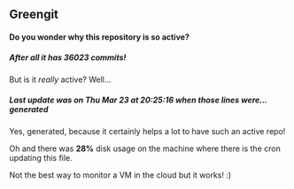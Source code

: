 ## Greengit

#### Do you wonder why this repository is so active?

##### After all it has 36023 commits!

But is it *really* active? Well...

##### Last update was on Thu Mar 23 at 20:25:16 when those lines were... generated

Yes, generated, because it certainly helps a lot to have such an active repo!

Oh and there was **28%** disk usage on the machine
where there is the cron updating this file.

Not the best way to monitor a VM in the cloud but it works! :)
